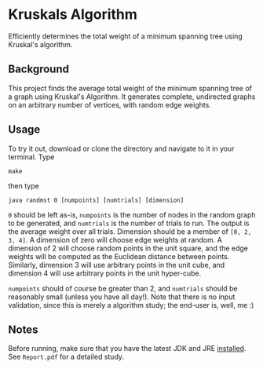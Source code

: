 # Kruskals Algorithm
Efficiently determines the total weight of a minimum spanning tree using Kruskal's algorithm.

## Background
This project finds the average total weight of the minimum spanning tree of a graph using
Kruskal's Algorithm.  It generates complete, undirected graphs on an arbitrary number of 
vertices, with random edge weights.

## Usage
To try it out, download or clone the directory and navigate to it in your terminal.  Type

`make`

then type

`java randmst 0 [numpoints] [numtrials] [dimension]`

`0` should be left as-is, `numpoints` is the number of nodes in the random graph to 
be generated, and `numtrials` is the number of trials to run. The output is the average 
weight over all trials.  Dimension should be a member of `[0, 2, 3, 4]`.  A dimension of 
zero will choose edge weights at random.  A dimension of 2 will choose random points in 
the unit square, and the edge weights will be computed as the Euclidean distance between 
points.  Similarly, dimension 3 will use arbitrary points in the unit cube, and dimension 
4 will use arbitrary points in the unit hyper-cube.

`numpoints` should of course be greater than 2, and `numtrials` should be reasonably small
(unless you have all day!).  Note that there is no input validation, since this is merely a
algorithm study; the end-user is, well, me :)

## Notes
Before running, make sure that you have the latest JDK and JRE [installed](http://www.oracle.com/technetwork/java/javase/downloads/index-jsp-138363.html). See `Report.pdf`
for a detailed study.
